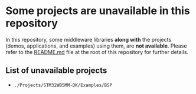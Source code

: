 # Some projects are unavailable in this repository

In this repository, some middleware libraries **along with** the projects (demos, applications, and examples) using them, are **not available**. Please refer to the [README.md](../README.md#some-middleware-libraries-and-projects-are-unavailable-in-this-repository) file at the root of this repository for further details.

## List of unavailable projects

* `./Projects/STM32WB5MM-DK/Examples/BSP`
